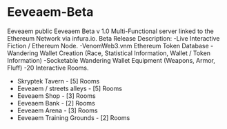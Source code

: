 # Eeveaem-Beta
Eeveaem public 
Eeveaem Beta v 1.0
Multi-Functional server linked to the Ethereum Network via infura.io.
Beta Release Description:
 -Live Interactive Fiction / Ethereum Node.
 -VenomWeb3.vnm Ethereum Token Database
 -Wandering Wallet Creation (Race, Statistical Information, Wallet / Token Information)
 -Socketable Wandering Wallet Equipment (Weapons, Armor, Fluff)
 -20 Interactive Rooms.
   - Skryptek Tavern - [5] Rooms
   - Eeveaem / streets alleys - [5] Rooms
   - Eeveaem Shop - [3] Rooms
   - Eeveaem Bank - [2] Rooms
   - Eeveaem Arena - [3] Rooms
   - Eeveaem Training Grounds - [2] Rooms
